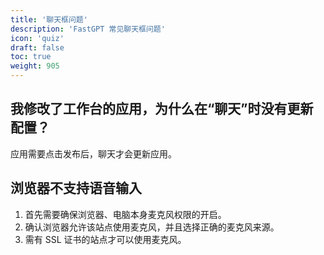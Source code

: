 ```yaml
---
title: '聊天框问题'
description: 'FastGPT 常见聊天框问题'
icon: 'quiz'
draft: false
toc: true
weight: 905
---
```


## 我修改了工作台的应用，为什么在“聊天”时没有更新配置？

应用需要点击发布后，聊天才会更新应用。

## 浏览器不支持语音输入

1. 首先需要确保浏览器、电脑本身麦克风权限的开启。
2. 确认浏览器允许该站点使用麦克风，并且选择正确的麦克风来源。
3. 需有 SSL 证书的站点才可以使用麦克风。